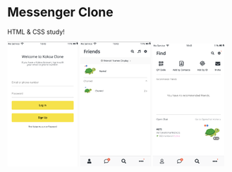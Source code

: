 # Messenger Clone

HTML & CSS study!

<!--
    BEM vs id,class

    heroicons vs font awesome
-->

<div>
    <img src="image/index.png" width="32%" />
    <img src="image/friends.png" width="32%" />
    <img src="image/find.png" width="32%" />
</div>
